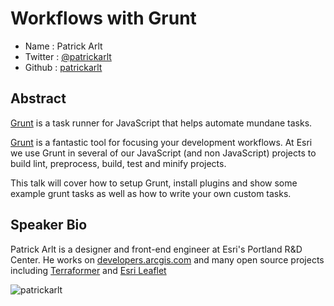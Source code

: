 # Workflows with Grunt

* Name      : Patrick Arlt
* Twitter   : [@patrickarlt][]
* Github    : [patrickarlt][]

## Abstract

[Grunt](http://gruntjs.com/) is a task runner for JavaScript that helps automate mundane tasks.

[Grunt](http://gruntjs.com/) is a fantastic tool for focusing your development workflows. At Esri we use Grunt in several of our JavaScript (and non JavaScript) projects to build lint, preprocess, build, test and minify projects.

This talk will cover how to setup Grunt, install plugins and show some example grunt tasks as well as how to write your own custom tasks.

## Speaker Bio

Patrick Arlt is a designer and front-end engineer at Esri's Portland R&D Center. He works on [developers.arcgis.com](https://developers.arcgis.com) and many open source projects including [Terraformer](https://github.com/esri/Terraformer) and [Esri Leaflet](https://github.com/Esri/esri-leaflet)

![patrickarlt](https://raw.github.com/cascadiajs/2013.cascadiajs.com/master/images/patrickarlt.png)

[@patrickarlt]:http://twitter.com/patrickarlt
[patrickarlt]:http://github.com/patrickarlt